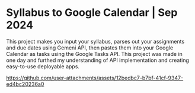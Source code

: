 # Syllabus to Google Calendar | Sep 2024

This project makes you input your syllabus, parses out your assignments and due dates using Gemeni API, then pastes them into your Google Calendar as tasks using the Google Tasks API. This project was made in one day and furthed my understanding of API implementation and creating easy-to-use deployable apps.


https://github.com/user-attachments/assets/12bedbc7-b7bf-41cf-9347-ed4bc20236a0

